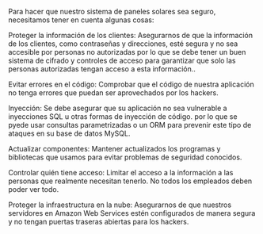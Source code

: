Para hacer que nuestro sistema de paneles solares sea seguro, necesitamos tener en cuenta algunas cosas:

Proteger la información de los clientes: Asegurarnos de que la información de los clientes, como contraseñas y direcciones, esté segura y no sea accesible por personas no autorizadas por lo que se debe tener un buen sistema de cifrado y controles de acceso para garantizar que solo las personas autorizadas tengan acceso a esta información..

Evitar errores en el código: Comprobar que el código de nuestra aplicación no tenga errores que puedan ser aprovechados por los hackers.

Inyección: Se debe asegurar que su aplicación no sea vulnerable a inyecciones SQL u otras formas de inyección de código. por lo que se pyede usar consultas parametrizadas o un ORM para prevenir este tipo de ataques en su base de datos MySQL.

Actualizar componentes: Mantener actualizados los programas y bibliotecas que usamos para evitar problemas de seguridad conocidos.

Controlar quién tiene acceso: Limitar el acceso a la información a las personas que realmente necesitan tenerlo. No todos los empleados deben poder ver todo.

Proteger la infraestructura en la nube: Asegurarnos de que nuestros servidores en Amazon Web Services estén configurados de manera segura y no tengan puertas traseras abiertas para los hackers.